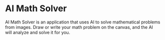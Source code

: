 # AI Math Solver

AI Math Solver is an application that uses AI to solve mathematical problems from images. Draw or write your math problem on the canvas, and the AI will analyze and solve it for you.
